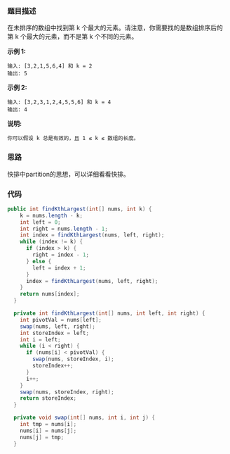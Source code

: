 ### 题目描述
在未排序的数组中找到第 k 个最大的元素。请注意，你需要找的是数组排序后的第 k 个最大的元素，而不是第 k 个不同的元素。

**示例 1:**
```
输入: [3,2,1,5,6,4] 和 k = 2
输出: 5
```
**示例 2:**
```
输入: [3,2,3,1,2,4,5,5,6] 和 k = 4
输出: 4
```
**说明:**
```
你可以假设 k 总是有效的，且 1 ≤ k ≤ 数组的长度。
```

### 思路
快排中partition的思想，可以详细看看快排。

### 代码
```java
public int findKthLargest(int[] nums, int k) {
    k = nums.length - k;
    int left = 0;
    int right = nums.length - 1;
    int index = findKthLargest(nums, left, right);
    while (index != k) {
      if (index > k) {
        right = index - 1;
      } else {
        left = index + 1;
      }
      index = findKthLargest(nums, left, right);
    }
    return nums[index];
  }

  private int findKthLargest(int[] nums, int left, int right) {
    int pivotVal = nums[left];
    swap(nums, left, right);
    int storeIndex = left;
    int i = left;
    while (i < right) {
      if (nums[i] < pivotVal) {
        swap(nums, storeIndex, i);
        storeIndex++;
      }
      i++;
    }
    swap(nums, storeIndex, right);
    return storeIndex;
  }

  private void swap(int[] nums, int i, int j) {
    int tmp = nums[i];
    nums[i] = nums[j];
    nums[j] = tmp;
  }
```